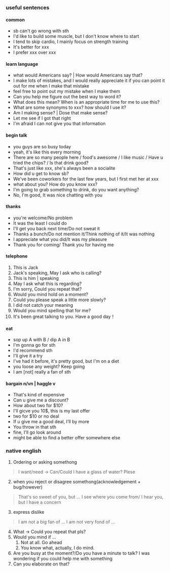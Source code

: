 ### useful sentences

#### common
- sb can't go wrong with sth
- I'd like to build some muscle, but I don't know where to start
- I tend to skip cardio, I mainly focus on strength training
- It's better for xxx
- I prefer xxx over xxx

#### learn language
- what would Americans say? | How would Americans say that?
- I make lots of mistakes, and I would really appreciate it if you can point it out for me when I make that mistake
- feel free to point out my mistake when I make them
- Can you help me figure out the best way to word it?
- What does this mean? When is an appropriate time for me to use this?
- What are some synonyms to xxx? how should I use it?
- Am I making sense? | Dose that make sense?
- Let me see if I got that right
- I'm afraid I can not give you that information

#### begin talk
- you guys are so busy today
- yeah, it's like this every morning
- There are so many people here / food's awesome / I like music / Have u tried the chips? / Is that drink good?
- That's just like xxx, she's always been a socialite
- How did u get to know sb?
- We've been coworkers for the last few years, but I first met her at xxx
- what about you? How do you know xxx?
- I'm going to grab something to drink, do you want anything?
- No, I'm good, It was nice chatting with you

#### thanks
- you're welcome/No problem
- It was the least I could do
- I'll get you back next time/Do not sweat it
- Thanks a bunch/Do not mention it/Think nothing of it/It was nothing
- I appreciate what you did/It was my pleasure
- Thank you for coming/ Thank you for having me

#### telephone
1. This is Jack
2. Jack's speaking, May I ask who is calling?
3. This is him | speaking
4. May I ask what this is regarding?
5. I'm sorry, Could you repeat that?
6. Would you mind hold on a moment?
7. Could you please speak a little more slowly?
8. I did not catch your meaning
9. Would you mind spelling that for me?
10. It's been great talking to you. Have a good day！

#### eat
- sop up A with B / dip A in B
- I'm gonna go for sth
- I'd recommend sth
- I'll give it a try
- I've had it before, it's pretty good, but I'm on a diet
- you loose any weight? Keep going
- I am [not] really a fan of sth

#### bargain n/vn | haggle v
- That's kind of expensive
- Can u give me a discount?
- How about two for $10?
- I'll gicve you 10$, this is my last offer
- two for $10 or no deal
- If u give me a good deal, I'll by more
- You throw in that sth
- fine, I'll go look around
- might be able to find a better offer somewhere else


### native english
1. Ordering or asking somethong
> I want/need -> Can/Could I have  a glass of water? Plese
2. when you reject or disagree somethong(acknowledgement + bug/however)
> That's so sweet of you, but ...
> I see where you come from/ I hear you, but I have a concern
3. express dislike
> I am not a big fan of ...
> I am not very fond of ...
4. What -> Could you repeat that pls?
5. Would you mind if ...
   1. Not at all. Go ahead
   2. You know what, actually, I do mind.
6. Are you busy at the moment?/Do you have a minute to talk? I was wondering if you could help me with something
7. Can you elaborate on that?